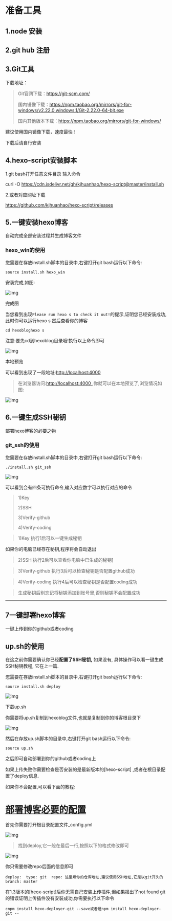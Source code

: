 





# 准备工具

## 1.node 安装

## 2.git hub 注册

## 3.Git工具

下载地址：

> Git官网下载：https://git-scm.com/
>
> 国内镜像下载：https://npm.taobao.org/mirrors/git-for-windows/v2.22.0.windows.1/Git-2.22.0-64-bit.exe
>
> 国内其他版本下载：https://npm.taobao.org/mirrors/git-for-windows/

建议使用国内镜像下载，速度最快！

下载后请自行安装

## 4.hexo-script安装脚本

1.git bash打开任意文件目录 输入命令

curl -O https://cdn.jsdelivr.net/gh/kjhuanhao/hexo-script@master/install.sh

2.或者对应网址下载

https://github.com/kjhuanhao/hexo-script/releases







## 5.一键安装hexo博客

自动完成全部安装过程并生成博客文件

### hexo_win的使用

您需要在存放install.sh脚本的目录中,右键打开git bash运行以下命令:

```
source install.sh hexo_win
```

安装完成,如图:

![img](https://blobscdn.gitbook.com/v0/b/gitbook-28427.appspot.com/o/assets%2F-LlpfTEtpw-XHjloYx-t%2F-LluplfJDETDQ1wIHNxR%2F-LlupnWqOZVWU6iL3uK9%2F5.png?alt=media&token=30690ad9-b4fb-4240-ad96-1ea7686d888c)

完成图

当您看到出现`Please run hexo s to check it out!`的提示,证明您已经安装成功,此时你可以运行hexo s 然后查看你的博客

```
cd hexobloghexo s
```

注意:要先cd到hexoblog目录哦!执行以上命令即可

![img](https://blobscdn.gitbook.com/v0/b/gitbook-28427.appspot.com/o/assets%2F-LlpfTEtpw-XHjloYx-t%2F-LluplfJDETDQ1wIHNxR%2F-LluqmWs7L0rHAJhJkR-%2F6.png?alt=media&token=88e71510-22da-4c59-bd41-1d7bb2909436)

本地预览

可以看到出现了一段地址:[http://localhost:4000](http://localhost:4000/)

> 在浏览器访问:[http://localhost:4000 ](http://localhost:4000/),你就可以在本地预览了,浏览情况如图:

![img](https://blobscdn.gitbook.com/v0/b/gitbook-28427.appspot.com/o/assets%2F-LlpfTEtpw-XHjloYx-t%2F-LluplfJDETDQ1wIHNxR%2F-LlurN1aku8F_ZGR35Av%2F7.png?alt=media&token=c9b96207-b162-43de-839b-1837d1241566)

## 6.一键生成SSH秘钥

部署hexo博客的必要之物

### git_ssh的使用

您需要在存放install.sh脚本的目录中,右键打开git bash运行以下命令:

```
./install.sh git_ssh
```

![img](https://blobscdn.gitbook.com/v0/b/gitbook-28427.appspot.com/o/assets%2F-LlpfTEtpw-XHjloYx-t%2F-LlyrhN541A0nwXokcle%2F-Llysn3EaGuJyGT8TerP%2F33.png?alt=media&token=444ef29f-36ca-44f6-b935-92d8f0883dfe)

可以看到会有四条可执行命令,输入对应数字可以执行对应的命令

> 1)Key
>
> 2)SSH
>
> 3)Verify-github
>
> 4)Verify-coding

> 1)Key 执行1后可以一键生成秘钥

如果你的电脑已经存在秘钥,程序将会自动退出

> 2)SSH 执行2后可以查看你电脑中已生成的秘钥]

> 3)Verify-github 执行3后可以检查秘钥是否配置github成功

> 4)Verify-coding 执行4后可以检查秘钥是否配置coding成功

> 生成秘钥后别忘记将秘钥添加到账号里,否则秘钥不会配置成功

------

## 7一键部署hexo博客

一键上传到你的github或者coding

## up.sh的使用

在这之前你需要确认你已经**配置了SSH秘钥,** 如果没有, 具体操作可以看一键生成SSH秘钥教程, 它在上一篇.

您需要在存放install.sh脚本的目录中,右键打开git bash运行以下命令:

```
source install.sh deploy
```

![img](https://blobscdn.gitbook.com/v0/b/gitbook-28427.appspot.com/o/assets%2F-LlpfTEtpw-XHjloYx-t%2F-LlurwQcZHGhMvMGz358%2F-LlutGTSONJsGgLT-HB3%2F8.png?alt=media&token=6b16f0f3-aaa4-4083-960c-e41031408d1a)

下载up.sh

你需要将up.sh复制到hexoblog文件,也就是复制到你的博客根目录下

![img](https://blobscdn.gitbook.com/v0/b/gitbook-28427.appspot.com/o/assets%2F-LlpfTEtpw-XHjloYx-t%2F-LluvTLNmEKB-I1ZDiSA%2F-LluzdSM_MrB7O9qCs1Z%2F9.png?alt=media&token=bce8b33c-c6ec-4242-80fb-a0ac97e99d1a)

然后在存放up.sh脚本的目录中,右键打开git bash运行以下命令:

```
source up.sh
```

之后即可自动部署到你的github或者coding上

如果上传失败你需要检查是否安装的是最新版本的[hexo-script] ,或者在根目录配置了deploy信息.

如果你不会配置,可以看下面的教程:

# [**部署博客必要的配置**](https://hexoscript.github.io/using/#/?id=部署博客必要的配置)

首先你需要打开根目录配置文件_config.yml

![img](https://blobscdn.gitbook.com/v0/b/gitbook-28427.appspot.com/o/assets%2F-LlpfTEtpw-XHjloYx-t%2F-LluvTLNmEKB-I1ZDiSA%2F-LluxHhrwiYvRhAnlHXs%2F11.png?alt=media&token=e5ccc9e5-a30f-4a56-86de-4bced0dae279)

> 找到deploy,它一般在最后一行,按照以下的格式修改即可

![img](https://blobscdn.gitbook.com/v0/b/gitbook-28427.appspot.com/o/assets%2F-LlpfTEtpw-XHjloYx-t%2F-LluvTLNmEKB-I1ZDiSA%2F-LluyCdpQ92nd8tuqn9Z%2F22.png?alt=media&token=05f14980-032b-4997-b2b2-9bb31c28332d)

你只需要修改repo后面的信息即可

```
deploy:  type: git  repo: 这里填你的仓库地址,建议使用SSH地址,它是以git开头的  branch: master
```

在1.3版本的[heox-script]后你无需自己安装上传插件,但如果报出了not found git的错误证明上传插件没有安装成功,你需要执行以下命令

```
cnpm install hexo-deployer-git --save或者是npm install hexo-deployer-git --
```